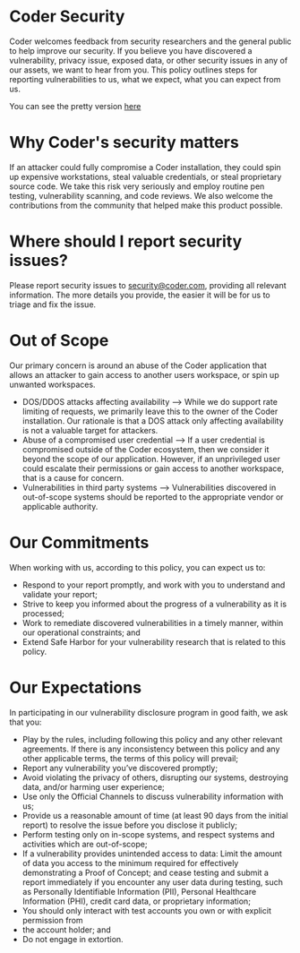 # Coder Security

Coder welcomes feedback from security researchers and the general public to help
improve our security. If you believe you have discovered a vulnerability,
privacy issue, exposed data, or other security issues in any of our assets, we
want to hear from you. This policy outlines steps for reporting vulnerabilities
to us, what we expect, what you can expect from us.

You can see the pretty version [here](https://coder.com/security/policy)

# Why Coder's security matters

If an attacker could fully compromise a Coder installation, they could spin up
expensive workstations, steal valuable credentials, or steal proprietary source
code. We take this risk very seriously and employ routine pen testing,
vulnerability scanning, and code reviews. We also welcome the contributions from
the community that helped make this product possible.

# Where should I report security issues?

Please report security issues to security@coder.com, providing all relevant
information. The more details you provide, the easier it will be for us to
triage and fix the issue.

# Out of Scope

Our primary concern is around an abuse of the Coder application that allows an
attacker to gain access to another users workspace, or spin up unwanted
workspaces.

- DOS/DDOS attacks affecting availability --> While we do support rate limiting
  of requests, we primarily leave this to the owner of the Coder installation.
  Our rationale is that a DOS attack only affecting availability is not a
  valuable target for attackers.
- Abuse of a compromised user credential --> If a user credential is compromised
  outside of the Coder ecosystem, then we consider it beyond the scope of our
  application. However, if an unprivileged user could escalate their permissions
  or gain access to another workspace, that is a cause for concern.
- Vulnerabilities in third party systems --> Vulnerabilities discovered in
  out-of-scope systems should be reported to the appropriate vendor or
  applicable authority.

# Our Commitments

When working with us, according to this policy, you can expect us to:

- Respond to your report promptly, and work with you to understand and validate
  your report;
- Strive to keep you informed about the progress of a vulnerability as it is
  processed;
- Work to remediate discovered vulnerabilities in a timely manner, within our
  operational constraints; and
- Extend Safe Harbor for your vulnerability research that is related to this
  policy.

# Our Expectations

In participating in our vulnerability disclosure program in good faith, we ask
that you:

- Play by the rules, including following this policy and any other relevant
  agreements. If there is any inconsistency between this policy and any other
  applicable terms, the terms of this policy will prevail;
- Report any vulnerability you’ve discovered promptly;
- Avoid violating the privacy of others, disrupting our systems, destroying
  data, and/or harming user experience;
- Use only the Official Channels to discuss vulnerability information with us;
- Provide us a reasonable amount of time (at least 90 days from the initial
  report) to resolve the issue before you disclose it publicly;
- Perform testing only on in-scope systems, and respect systems and activities
  which are out-of-scope;
- If a vulnerability provides unintended access to data: Limit the amount of
  data you access to the minimum required for effectively demonstrating a Proof
  of Concept; and cease testing and submit a report immediately if you encounter
  any user data during testing, such as Personally Identifiable Information
  (PII), Personal Healthcare Information (PHI), credit card data, or proprietary
  information;
- You should only interact with test accounts you own or with explicit
  permission from
- the account holder; and
- Do not engage in extortion.
